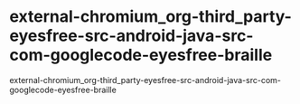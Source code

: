 external-chromium_org-third_party-eyesfree-src-android-java-src-com-googlecode-eyesfree-braille
===============================================================================================

external-chromium_org-third_party-eyesfree-src-android-java-src-com-googlecode-eyesfree-braille
